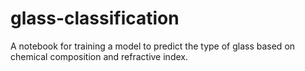 # glass-classification
A notebook for training a model to predict the type of glass based on chemical composition and refractive index.
